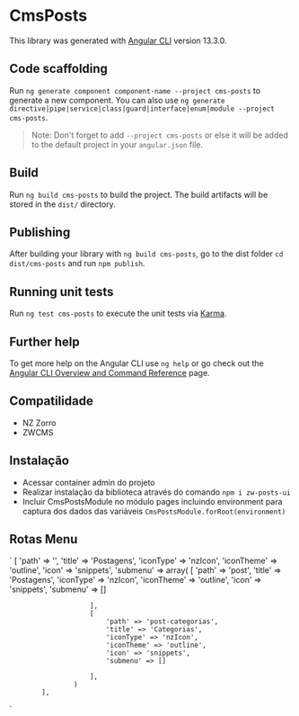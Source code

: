# CmsPosts

This library was generated with [Angular CLI](https://github.com/angular/angular-cli) version 13.3.0.

## Code scaffolding

Run `ng generate component component-name --project cms-posts` to generate a new component. You can also use `ng generate directive|pipe|service|class|guard|interface|enum|module --project cms-posts`.
> Note: Don't forget to add `--project cms-posts` or else it will be added to the default project in your `angular.json` file. 

## Build

Run `ng build cms-posts` to build the project. The build artifacts will be stored in the `dist/` directory.

## Publishing

After building your library with `ng build cms-posts`, go to the dist folder `cd dist/cms-posts` and run `npm publish`.

## Running unit tests

Run `ng test cms-posts` to execute the unit tests via [Karma](https://karma-runner.github.io).

## Further help

To get more help on the Angular CLI use `ng help` or go check out the [Angular CLI Overview and Command Reference](https://angular.io/cli) page.

## Compatilidade
- NZ Zorro
- ZWCMS 

## Instalação
 - Acessar container admin do projeto
 - Realizar instalação da biblioteca através do comando
`npm i zw-posts-ui`
 - Incluir CmsPostsModule no módulo pages incluindo environment para captura dos dados das variáveis
 `CmsPostsModule.forRoot(environment)`

## Rotas Menu
`
[
                'path' => '',
                'title' => 'Postagens',
                'iconType' => 'nzIcon',
                'iconTheme' => 'outline',
                'icon' => 'snippets',
                'submenu' => 
                    array(
                        [
                            'path' => 'post',
                            'title' => 'Postagens',
                            'iconType' => 'nzIcon',
                            'iconTheme' => 'outline',
                            'icon' => 'snippets',
                            'submenu' => []
                                
                        ],
                        [
                            'path' => 'post-categorias',
                            'title' => 'Categorias',
                            'iconType' => 'nzIcon',
                            'iconTheme' => 'outline',
                            'icon' => 'snippets',
                            'submenu' => []
                                
                        ],
                    )     
            ],
`
